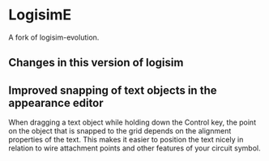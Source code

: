 LogisimE
========

A fork of logisim-evolution.

Changes in this version of logisim
----------------------------------

## Improved snapping of text objects in the appearance editor

When dragging a text object while holding down the Control key, the point on
the object that is snapped to the grid depends on the alignment properties of
the text. This makes it easier to position the text nicely in relation to
wire attachment points and other features of your circuit symbol.
